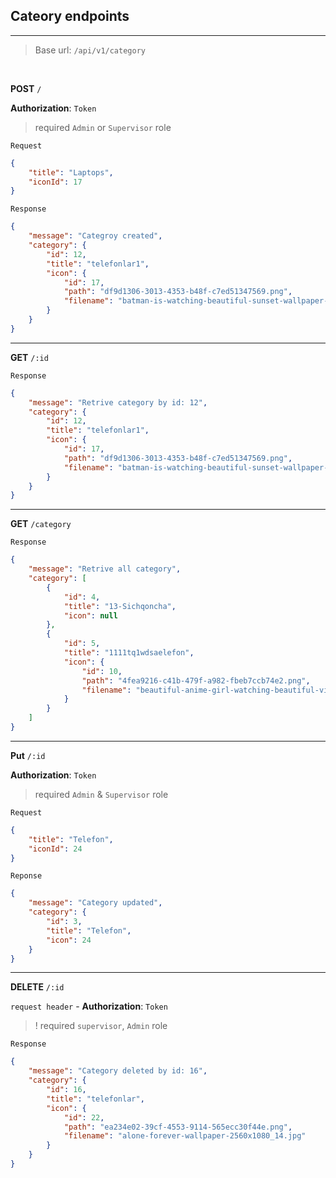 

## Cateory endpoints


---

> Base url: `/api/v1/category`


<br>

**POST** `/`

**Authorization**: `Token` 

> required ```Admin``` or `Supervisor` role

`Request`

```json
{
    "title": "Laptops",
    "iconId": 17
}
```

`Response`

```json
{
    "message": "Categroy created",
    "category": {
        "id": 12,
        "title": "telefonlar1",
        "icon": {
            "id": 17,
            "path": "df9d1306-3013-4353-b48f-c7ed51347569.png",
            "filename": "batman-is-watching-beautiful-sunset-wallpaper-2560x1080_14 — копия.jpg"
        }
    }
}
```

---

**GET** `/:id`

`Response`

```json
{
    "message": "Retrive category by id: 12",
    "category": {
        "id": 12,
        "title": "telefonlar1",
        "icon": {
            "id": 17,
            "path": "df9d1306-3013-4353-b48f-c7ed51347569.png",
            "filename": "batman-is-watching-beautiful-sunset-wallpaper-2560x1080_14 — копия.jpg"
        }
    }
}
```

---

**GET** `/category` 

`Response`

```json
{
    "message": "Retrive all category",
    "category": [
        {
            "id": 4,
            "title": "13-Sichqoncha",
            "icon": null
        },
        {
            "id": 5,
            "title": "1111tq1wdsaelefon",
            "icon": {
                "id": 10,
                "path": "4fea9216-c41b-479f-a982-fbeb7ccb74e2.png",
                "filename": "beautiful-anime-girl-watching-beautiful-view-of-sunset-and-clouds-wallpaper-2560x1080_14 — копия.jpg"
            }
        }
    ]
}
```

---

**Put** `/:id` 

**Authorization**: `Token` 

> required ```Admin``` & `Supervisor` role 

`Request`

```json
{
    "title": "Telefon",
    "iconId": 24
}
```

`Reponse`

```json
{
    "message": "Category updated",
    "category": {
        "id": 3,
        "title": "Telefon",
        "icon": 24
    }
}
```

---

**DELETE** `/:id`

`request header` - **Authorization**: `Token` 

> ! required `supervisor`, `Admin` role

`Response`

```json
{
    "message": "Category deleted by id: 16",
    "category": {
        "id": 16,
        "title": "telefonlar",
        "icon": {
            "id": 22,
            "path": "ea234e02-39cf-4553-9114-565ecc30f44e.png",
            "filename": "alone-forever-wallpaper-2560x1080_14.jpg"
        }
    }
}
```